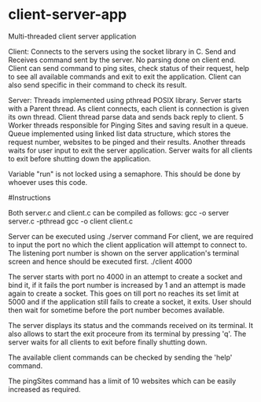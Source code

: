# client-server-app
Multi-threaded client server application

Client:
Connects to the servers using the socket library in C.
Send and Receives command sent by the server.
No parsing done on client end.
Client can send command to ping sites, check status of their request, help to see all available commands and exit to exit the application. Client can also send specific <REQUEST NUMBER> in their command to check its result.

Server:
Threads implemented using pthread POSIX library.
Server starts with a Parent thread.
As client connects, each client is connection is given its own thread.
Client thread parse data and sends back reply to client.
5 Worker threads responsible for Pinging Sites and saving result in a queue.
Queue implemented using linked list data structure, which stores the request number, websites to be pinged and their results.
Another threads waits for user input to exit the server application. Server waits for all clients to exit before shutting down the application.

Variable "run" is not locked using a semaphore. This should be done by whoever uses this code.

#Instructions

Both server.c and client.c can be compiled as follows: 
gcc -o server server.c -pthread
gcc -o client client.c

Server can be executed using ./server command
For client, we are required to input the port no which the client application will attempt to connect to. The listening port number is shown on the server application's terminal screen and hence should be executed first.
./client 4000

The server starts with port no 4000 in an attempt to create a socket and bind it, if it fails the port number is increased by 1 and an attempt is made again to create a socket. This goes on till port no reaches its set limit at 5000 and if the application still fails to create a socket, it exits. User should then wait for sometime before the port number becomes available.
 
The server displays its status and the commands received on its terminal. It also allows to start the exit proceure from its terminal by pressing 'q'. The server waits for all clients to exit before finally shutting down. 

The available client commands can be checked by sending the 'help' command.

The pingSites command has a limit of 10 websites which can be easily increased as required. 
